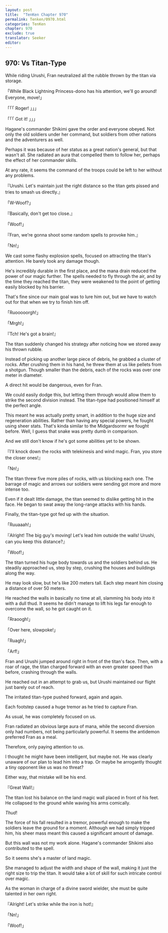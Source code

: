 ```yaml
---
layout: post
title:  "TenKen Chapter 970"
permalink: Tenken/0970.html
categories: TenKen
chapter: 970
exclude: true
translator: Seeker
editor: 
---
```

<h2>970: Vs Titan-Type</h2>

 While riding Urushi, Fran neutralized all the rubble thrown by the titan via storage.

「While Black Lightning Princess-dono has his attention, we'll go around! Everyone, move!」

「「「 Roger! 」」」

「「「 Got it! 」」」

 Hagane's commander Shikimi gave the order and everyone obeyed. Not only the old soldiers under her command, but soldiers from other nations and the adventurers as well.

 Perhaps it was because of her status as a great nation's general, but that wasn't all. She radiated an aura that compelled them to follow her, perhaps the effect of her commander skills.

 At any rate, it seems the command of the troops could be left to her without any problems.

『Urushi. Let's maintain just the right distance so the titan gets pissed and tries to smash us directly.』

「W-Woof?」

『Basically, don't get too close.』

「Woof!」

『Fran, we're gonna shoot some random spells to provoke him.』

「Nn!」

 We cast some flashy explosion spells, focused on attracting the titan's attention. He barely took any damage though.

 He's incredibly durable in the first place, and the mana drain reduced the power of our magic further. The spells needed to fly through the air, and by the time they reached the titan, they were weakened to the point of getting easily blocked by his barrier.

 That's fine since our main goal was to lure him out, but we have to watch out for that when we try to finish him off.

「Ruooooorgh!」

「Mrgh!」

『Tch! He's got a brain!』

 The titan suddenly changed his strategy after noticing how we stored away his thrown rubble.

 Instead of picking up another large piece of debris, he grabbed a cluster of rocks. After crushing them in his hand, he threw them at us like pellets from a shotgun. Though smaller than the debris, each of the rocks was over one meter in diameter.

 A direct hit would be dangerous, even for Fran.

 We could easily dodge this, but letting them through would allow them to strike the second division instead. The titan-type had positioned himself at the perfect angle.

 This meant he was actually pretty smart, in addition to the huge size and regeneration abilities. Rather than having any special powers, he fought using sheer stats. That's kinda similar to the Midgardsormr we fought before. Well, I guess that snake was pretty dumb in comparison.

 And we still don't know if he's got some abilities yet to be shown.

『I'll knock down the rocks with telekinesis and wind magic. Fran, you store the closer ones!』

「Nn!」

 The titan threw five more piles of rocks, with us blocking each one. The barrage of magic and arrows our soldiers were sending got more and more intense too.

 Even if it dealt little damage, the titan seemed to dislike getting hit in the face. He began to swat away the long-range attacks with his hands.

 Finally, the titan-type got fed up with the situation.

「Ruuaaah!」

『Alright! The big guy's moving! Let's lead him outside the walls! Urushi, can you keep this distance?』

「Woof!」

 The titan turned his huge body towards us and the soldiers behind us. He steadily approached us, step by step, crushing the houses and buildings along the way.

 He may look slow, but he's like 200 meters tall. Each step meant him closing a distance of over 50 meters.

 He reached the walls in basically no time at all, slamming his body into it with a dull thud. It seems he didn't manage to lift his legs far enough to overcome the wall, so he got caught on it.

「Rraoogh!」

「Over here, slowpoke!」

「Ruagh!」

「Arf!」

 Fran and Urushi jumped around right in front of the titan's face. Then, with a roar of rage, the titan charged forward with an even greater speed than before, crashing through the walls.

 He reached out in an attempt to grab us, but Urushi maintained our flight just barely out of reach.

 The irritated titan-type pushed forward, again and again.

 Each footstep caused a huge tremor as he tried to capture Fran.

 As usual, he was completely focused on us.

 Fran radiated an obvious large aura of mana, while the second diversion only had numbers, not being particularly powerful. It seems the antidemon preferred Fran as a meal.

 Therefore, only paying attention to us.

 I thought he might have been intelligent, but maybe not. He was clearly unaware of our plan to lead him into a trap. Or maybe he arrogantly thought a tiny opponent like us was no threat?

 Either way, that mistake will be his end.

『Great Wall!』

 The titan lost his balance on the land magic wall placed in front of his feet. He collapsed to the ground while waving his arms comically.

 *Thud*!

 The force of his fall resulted in a tremor, powerful enough to make the soldiers leave the ground for a moment. Although we had simply tripped him, his sheer mass meant this caused a significant amount of damage.

 But this wall was not my work alone. Hagane's commander Shikimi also contributed to the spell.

 So it seems she's a master of land magic.

 She managed to adjust the width and shape of the wall, making it just the right size to trip the titan. It would take a lot of skill for such intricate control over magic.

 As the woman in charge of a divine sword wielder, she must be quite talented in her own right.

『Alright! Let's strike while the iron is hot!』

「Nn!」

「Woof!」





